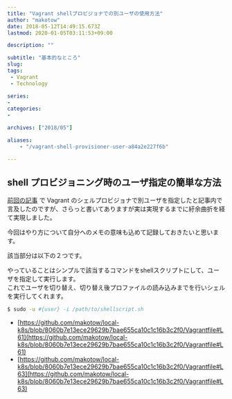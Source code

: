```yaml
---
title: "Vagrant shellプロビジョナでの別ユーザの使用方法"
author: "makotow"
date: 2018-05-12T14:49:15.673Z
lastmod: 2020-01-05T03:11:53+09:00

description: ""

subtitle: "基本的なところ"
slug: 
tags:
 - Vagrant
 - Technology

series:
-
categories:
-

archives: ["2018/05"]

aliases:
    - "/vagrant-shell-provisioner-user-a84a2e227f6b"

---
```


## shell プロビジョニング時のユーザ指定の簡単な方法

[前回の記事](https://medium.com/makotows-blog/10min-k8s-singlenode-k8s-f2b5704849ac) で Vagrant のシェルプロビジョナで別ユーザを指定したと記事内で言及したのですが、さらっと書いてありますが実は実現するまでに紆余曲折を経て実現しました。

今回はやり方について自分へのメモの意味も込めて記録しておきたいと思います。

該当部分は以下の２つです。

やっていることはシンプルで該当するコマンドをshellスクリプトにして、ユーザを指定して実行します。  
 これでユーザを切り替え、切り替え後プロファイルの読み込みまでを行いシェルを実行してくれます。

```bash
$ sudo -u #{user} -i /path/to/shellscript.sh
```

*   [https://github.com/makotow/local-k8s/blob/8060b7e13ece29629b7bae655ca10c1c16b3c2f0/Vagrantfile#L61](https://github.com/makotow/local-k8s/blob/8060b7e13ece29629b7bae655ca10c1c16b3c2f0/Vagrantfile#L61)
*   [https://github.com/makotow/local-k8s/blob/8060b7e13ece29629b7bae655ca10c1c16b3c2f0/Vagrantfile#L63](https://github.com/makotow/local-k8s/blob/8060b7e13ece29629b7bae655ca10c1c16b3c2f0/Vagrantfile#L63)
